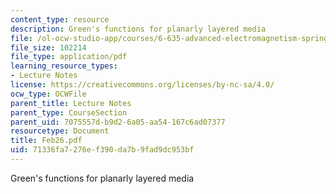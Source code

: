 ```yaml
---
content_type: resource
description: Green's functions for planarly layered media
file: /ol-ocw-studio-app/courses/6-635-advanced-electromagnetism-spring-2003/71336fa7276ef390da7b9fad9dc953bf_Feb26.pdf
file_size: 102214
file_type: application/pdf
learning_resource_types:
- Lecture Notes
license: https://creativecommons.org/licenses/by-nc-sa/4.0/
ocw_type: OCWFile
parent_title: Lecture Notes
parent_type: CourseSection
parent_uid: 7075557d-b9d2-6a05-aa54-167c6ad07377
resourcetype: Document
title: Feb26.pdf
uid: 71336fa7-276e-f390-da7b-9fad9dc953bf
---
```

Green's functions for planarly layered media